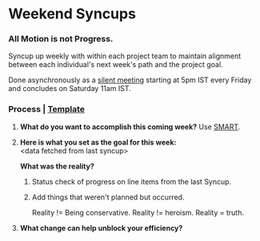 # Weekend Syncups

### All Motion is not Progress.

Syncup up weekly with within each project team to maintain alignment between each individual's next week's path and the project goal.

Done asynchronously as a [silent meeting](http://playbook.thevantageproject.com/operating-at-tvp/silent-meetings) starting at 5pm IST every Friday and concludes on Saturday 11am IST.

### 

### Process \| [Template](https://docs.google.com/document/d/13i6v7RmvShs5swsbRmawXkOdXCZRGSos1ybKAdWMNrQ/edit)

1. **What do you want to accomplish this coming week?**  Use [SMART](https://www.youtube.com/watch?v=U4IU-y9-J8Q&feature=youtu.be&t=19).   
2. **Here is what you set as the goal for this week:**   
   &lt;data fetched from last syncup&gt;

  
   **What was the reality?**

   1. Status check of progress on line items from the last Syncup.
   2. Add things that weren't planned but occurred.

      Reality != Being conservative. Reality != heroism. Reality = truth.  

3. **What change can help unblock your efficiency?**

